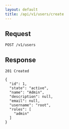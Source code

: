 ```yaml
---
layout: default
title: /api/v1/users/create
---
```


## Request

~~~
POST /v1/users
~~~

## Response

~~~
201 Created 

{
  "id": 1,
  "state": "active",
  "name": "Admin",
  "description": null,
  "email": null,
  "username": "root",
  "roles": [
    "admin"
  ]
}
~~~
